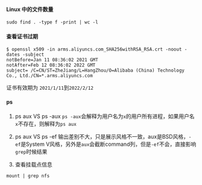 #### Linux 中的文件数量
```
sudo find . -type f -print | wc -l
```

#### 查看证书过期
```
$ openssl x509 -in arms.aliyuncs.com_SHA256withRSA_RSA.crt -noout -dates -subject
notBefore=Jan 11 08:36:02 2021 GMT
notAfter=Feb 12 08:36:02 2022 GMT
subject= /C=CN/ST=ZheJiang/L=HangZhou/O=Alibaba (China) Technology Co., Ltd./CN=*.arms.aliyuncs.com
```
证书有效期为 `2021/1/11`到`2022/2/12`

#### ps
1. ps aux VS ps -aux
`ps -aux`会解释为用户名为`x`的用户所有进程，如果用户名`x`不存在，则解释为`ps aux`

2. ps aux VS ps -ef
输出差别不大，只是展示风格不一致，aux是BSD风格，`-ef`是System V风格，另外是`aux`会截断command列，但是`-ef`不会，直接影响`grep`时候结果


3. 查看挂载点信息
```
mount | grep nfs
```